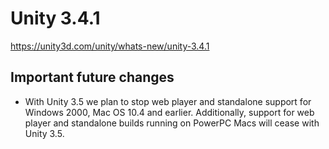 # Unity 3.4.1

https://unity3d.com/unity/whats-new/unity-3.4.1

## Important future changes



*   With Unity 3.5 we plan to stop web player and standalone support for Windows 2000, Mac OS 10.4 and earlier. Additionally, support for web player and standalone builds running on PowerPC Macs will cease with Unity 3.5.